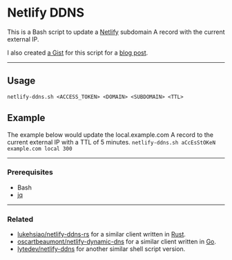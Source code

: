 # Netlify DDNS

This is a Bash script to update a [Netlify][netlify] subdomain A record with the current external IP.

I also created [a Gist](https://gist.github.com/skylerwlewis/ba052db5fe26424255674931d43fc030) for this script for  a [blog post](https://blog.skylerlewis.io/2020/12/diy-dynamic-dns-using-netlify-api.html).

---
## Usage
`netlify-ddns.sh <ACCESS_TOKEN> <DOMAIN> <SUBDOMAIN> <TTL>`

## Example
The example below would update the local.example.com A record to the current external IP with a TTL of 5 minutes.
`netlify-ddns.sh aCcEsStOKeN example.com local 300`

---
### Prerequisites
- Bash
- [jq](https://github.com/stedolan/jq)
---
### Related
- [lukehsiao/netlify-ddns-rs] for a similar client written in [Rust][rust].
- [oscartbeaumont/netlify-dynamic-dns] for a similar client written in [Go][go].
- [lytedev/netlify-ddns] for another similar shell script version.

[netlify]: https://www.netlify.com/docs/dns/
[rust]: https://rust-lang.org/
[go]: https://golang.org/
[lytedev/netlify-ddns]: https://github.com/lytedev/netlify-ddns
[lukehsiao/netlify-ddns-rs]: https://github.com/lukehsiao/netlify-ddns-rs
[oscartbeaumont/netlify-dynamic-dns]: https://github.com/oscartbeaumont/netlify-dynamic-dns